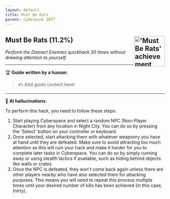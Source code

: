 ```yaml
---
layout: default
title: Must Be Rats
parent: Cyberpunk 2077
---
```


## Must Be Rats (11.2%) <img align="right" src="https://cdn.cloudflare.steamstatic.com/steamcommunity/public/images/apps/1091500/9f6b540aa3fa924f3600afdff35a763e75454c8c.jpg" alt="'Must Be Rats' achievement icon" width="96" height="96">

_Perform the Distract Enemies quickhack 30 times without drawing attention to yourself._

---

:trophy: **Guide written by a human**:

> :writing_hand: Add guide content here!

---

:robot: **AI hallucinations**:

To perform this hack, you need to follow these steps:

1. Start playing Cyberspace and select a random NPC (Non-Player Character) from any location in Night City. You can do so by pressing the 'Select' button on your controller or keyboard.
2. Once selected, start attacking them with whatever weaponry you have at hand until they are defeated. Make sure to avoid attracting too much attention as this will ruin your hack and make it harder for you to complete later tasks in Cyberspace. You can do so by simply running away or using stealth tactics if available, such as hiding behind objects like walls or crates.
3. Once the NPC is defeated, they won't come back again unless there are other players nearby who have also selected them for attacking purposes. This means you will need to repeat this process multiple times until your desired number of kills has been achieved (in this case, thirty).
